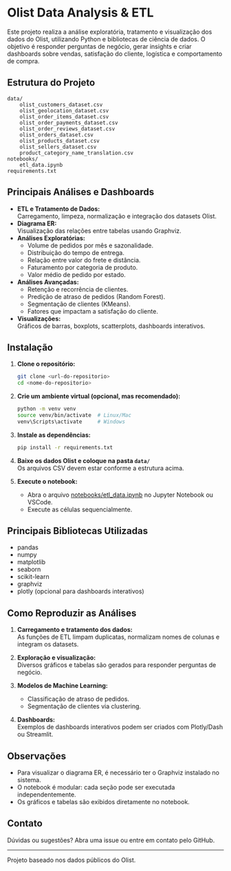 # Olist Data Analysis & ETL

Este projeto realiza a análise exploratória, tratamento e visualização dos dados do Olist, utilizando Python e bibliotecas de ciência de dados. O objetivo é responder perguntas de negócio, gerar insights e criar dashboards sobre vendas, satisfação do cliente, logística e comportamento de compra.

## Estrutura do Projeto

```
data/
    olist_customers_dataset.csv
    olist_geolocation_dataset.csv
    olist_order_items_dataset.csv
    olist_order_payments_dataset.csv
    olist_order_reviews_dataset.csv
    olist_orders_dataset.csv
    olist_products_dataset.csv
    olist_sellers_dataset.csv
    product_category_name_translation.csv
notebooks/
    etl_data.ipynb
requirements.txt
```

## Principais Análises e Dashboards

- **ETL e Tratamento de Dados:**  
  Carregamento, limpeza, normalização e integração dos datasets Olist.
- **Diagrama ER:**  
  Visualização das relações entre tabelas usando Graphviz.
- **Análises Exploratórias:**  
  - Volume de pedidos por mês e sazonalidade.
  - Distribuição do tempo de entrega.
  - Relação entre valor do frete e distância.
  - Faturamento por categoria de produto.
  - Valor médio de pedido por estado.
- **Análises Avançadas:**  
  - Retenção e recorrência de clientes.
  - Predição de atraso de pedidos (Random Forest).
  - Segmentação de clientes (KMeans).
  - Fatores que impactam a satisfação do cliente.
- **Visualizações:**  
  Gráficos de barras, boxplots, scatterplots, dashboards interativos.

## Instalação

1. **Clone o repositório:**
   ```sh
   git clone <url-do-repositorio>
   cd <nome-do-repositorio>
   ```

2. **Crie um ambiente virtual (opcional, mas recomendado):**
   ```sh
   python -m venv venv
   source venv/bin/activate  # Linux/Mac
   venv\Scripts\activate     # Windows
   ```

3. **Instale as dependências:**
   ```sh
   pip install -r requirements.txt
   ```

4. **Baixe os dados Olist e coloque na pasta `data/`**  
   Os arquivos CSV devem estar conforme a estrutura acima.

5. **Execute o notebook:**
   - Abra o arquivo [notebooks/etl_data.ipynb](notebooks/etl_data.ipynb) no Jupyter Notebook ou VSCode.
   - Execute as células sequencialmente.

## Principais Bibliotecas Utilizadas

- pandas
- numpy
- matplotlib
- seaborn
- scikit-learn
- graphviz
- plotly (opcional para dashboards interativos)

## Como Reproduzir as Análises

1. **Carregamento e tratamento dos dados:**  
   As funções de ETL limpam duplicatas, normalizam nomes de colunas e integram os datasets.

2. **Exploração e visualização:**  
   Diversos gráficos e tabelas são gerados para responder perguntas de negócio.

3. **Modelos de Machine Learning:**  
   - Classificação de atraso de pedidos.
   - Segmentação de clientes via clustering.

4. **Dashboards:**  
   Exemplos de dashboards interativos podem ser criados com Plotly/Dash ou Streamlit.

## Observações

- Para visualizar o diagrama ER, é necessário ter o Graphviz instalado no sistema.
- O notebook é modular: cada seção pode ser executada independentemente.
- Os gráficos e tabelas são exibidos diretamente no notebook.

## Contato

Dúvidas ou sugestões? Abra uma issue ou entre em contato pelo GitHub.

---

Projeto baseado nos dados públicos do Olist.